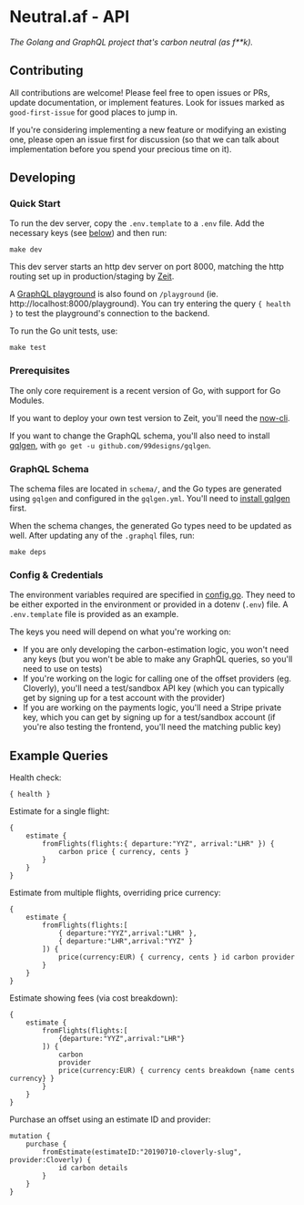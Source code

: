 # Neutral.af - API

*The Golang and GraphQL project that's carbon neutral (as f\*\*k).*

## Contributing

All contributions are welcome! Please feel free to open issues or PRs, update documentation, or implement features. Look for issues marked as `good-first-issue` for good places to jump in.

If you're considering implementing a new feature or modifying an existing one, please open an issue first for discussion (so that we can talk about implementation before you spend your precious time on it).

## Developing

### Quick Start

To run the dev server, copy the `.env.template` to a `.env` file. Add the necessary keys (see [below](#config--credentials)) and then run:

    make dev

This dev server starts an http dev server on port 8000, matching the http routing set up in production/staging by [Zeit](https://zeit.co).

A [GraphQL playground](https://github.com/prisma-labs/graphql-playground) is also found on `/playground` (ie. http://localhost:8000/playground). You can try entering the query `{ health }` to test the playground's connection to the backend.

To run the Go unit tests, use:

    make test

### Prerequisites

The only core requirement is a recent version of Go, with support for Go Modules.

If you want to deploy your own test version to Zeit, you'll need the [now-cli](https://github.com/zeit/now).

If you want to change the GraphQL schema, you'll also need to install [gqlgen](https://github.com/99designs/gqlgen), with `go get -u github.com/99designs/gqlgen`.

### GraphQL Schema

The schema files are located in `schema/`, and the Go types are generated using `gqlgen` and configured in the `gqlgen.yml`. You'll need to [install gqlgen](https://github.com/99designs/gqlgen) first.

When the schema changes, the generated Go types need to be updated as well. After updating any of the `.graphql` files, run:

    make deps

### Config & Credentials

The environment variables required are specified in [config.go](lib/config/config.go). They need to be either exported in the environment or provided in a dotenv (`.env`) file. A `.env.template` file is provided as an example.

The keys you need will depend on what you're working on:

- If you are only developing the carbon-estimation logic, you won't need any keys (but you won't be able to make any GraphQL queries, so you'll need to use on tests)
- If you're working on the logic for calling one of the offset providers (eg. Cloverly), you'll need a test/sandbox API key (which you can typically get by signing up for a test account with the provider)
- If you are working on the payments logic, you'll need a Stripe private key, which you can get by signing up for a test/sandbox account (if you're also testing the frontend, you'll need the matching public key)

## Example Queries

Health check:

    { health }

Estimate for a single flight:

    {
        estimate {
            fromFlights(flights:{ departure:"YYZ", arrival:"LHR" }) {
                carbon price { currency, cents }
            }
        }
    }

Estimate from multiple flights, overriding price currency:

    {
        estimate {
            fromFlights(flights:[
                { departure:"YYZ",arrival:"LHR" },
                { departure:"LHR",arrival:"YYZ" }
            ]) {
                price(currency:EUR) { currency, cents } id carbon provider
            }
        }
    }

Estimate showing fees (via cost breakdown):

    {
        estimate {
            fromFlights(flights:[
                {departure:"YYZ",arrival:"LHR"}
            ]) {
                carbon
                provider
                price(currency:EUR) { currency cents breakdown {name cents currency} }
            }
        }
    }

Purchase an offset using an estimate ID and provider:

    mutation {
        purchase {
            fromEstimate(estimateID:"20190710-cloverly-slug", provider:Cloverly) {
                id carbon details
            }
        }
    }
